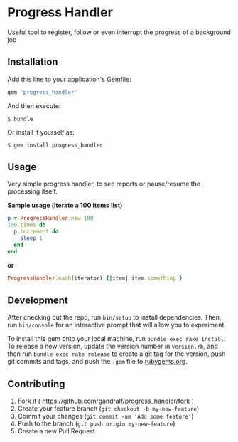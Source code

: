 # Progress Handler

Useful tool to register, follow or even interrupt the progress of a background job 

## Installation

Add this line to your application's Gemfile:

```ruby
gem 'progress_handler'
```

And then execute:

    $ bundle

Or install it yourself as:

    $ gem install progress_handler

## Usage

Very simple progress handler, to see reports or pause/resume the processing itself.

**Sample usage (iterate a 100 items list)**

```ruby
p = ProgressHandler.new 100
100.times do
  p.increment do
    sleep 1
  end
end
```

**or**

```ruby
ProgressHandler.each(iterator) {|item| item.something }
```

## Development

After checking out the repo, run `bin/setup` to install dependencies. Then, run `bin/console` for an interactive prompt 
that will allow you to experiment.

To install this gem onto your local machine, run `bundle exec rake install`. To release a new version, update the 
version number in `version.rb`, and then run `bundle exec rake release` to create a git tag for the version, push git commits and tags, and push the `.gem` file to [rubygems.org](https://rubygems.org).

## Contributing

1. Fork it ( https://github.com/gandralf/progress_handler/fork )
2. Create your feature branch (`git checkout -b my-new-feature`)
3. Commit your changes (`git commit -am 'Add some feature'`)
4. Push to the branch (`git push origin my-new-feature`)
5. Create a new Pull Request
